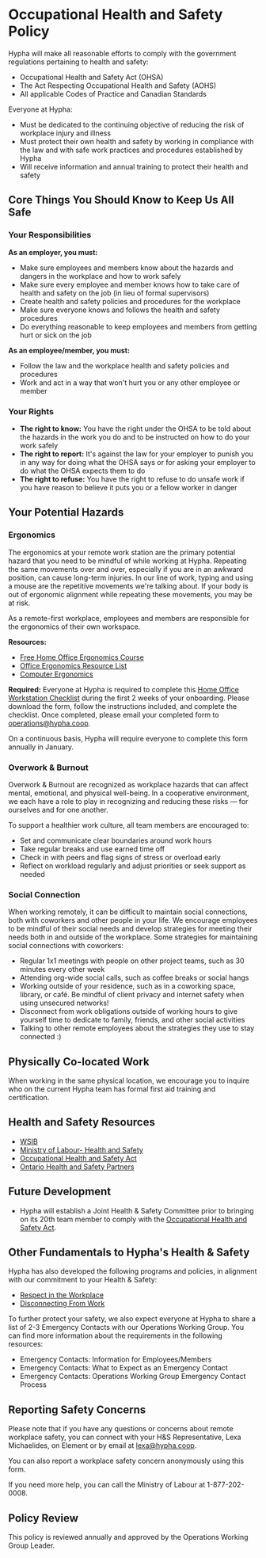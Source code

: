 # Occupational Health and Safety Policy

Hypha will make all reasonable efforts to comply with the government regulations pertaining to health and safety:
- Occupational Health and Safety Act (OHSA)
- The Act Respecting Occupational Health and Safety (AOHS)
- All applicable Codes of Practice and Canadian Standards

Everyone at Hypha:
- Must be dedicated to the continuing objective of reducing the risk of workplace injury and illness
- Must protect their own health and safety by working in compliance with the law and with safe work practices and procedures established by Hypha
- Will receive information and annual training to protect their health and safety

## Core Things You Should Know to Keep Us All Safe

### Your Responsibilities

**As an employer, you must:**
- Make sure employees and members know about the hazards and dangers in the workplace and how to work safely
- Make sure every employee and member knows how to take care of health and safety on the job (in lieu of formal supervisors)
- Create health and safety policies and procedures for the workplace
- Make sure everyone knows and follows the health and safety procedures
- Do everything reasonable to keep employees and members from getting hurt or sick on the job

**As an employee/member, you must:**
- Follow the law and the workplace health and safety policies and procedures
- Work and act in a way that won't hurt you or any other employee or member

### Your Rights

- **The right to know:** You have the right under the OHSA to be told about the hazards in the work you do and to be instructed on how to do your work safely
- **The right to report:** It's against the law for your employer to punish you in any way for doing what the OHSA says or for asking your employer to do what the OHSA expects them to do
- **The right to refuse:** You have the right to refuse to do unsafe work if you have reason to believe it puts you or a fellow worker in danger

## Your Potential Hazards

### Ergonomics

The ergonomics at your remote work station are the primary potential hazard that you need to be mindful of while working at Hypha. Repeating the same movements over and over, especially if you are in an awkward position, can cause long-term injuries. In our line of work, typing and using a mouse are the repetitive movements we're talking about. If your body is out of ergonomic alignment while repeating these movements, you may be at risk.

As a remote-first workplace, employees and members are responsible for the ergonomics of their own workspace.

**Resources:**
- [Free Home Office Ergonomics Course](https://homeoffice.thinkific.com/collections)
- [Office Ergonomics Resource List](https://www.ccohs.ca/oshanswers/ergonomics/office/)
- [Computer Ergonomics](https://www.ontario.ca/page/computer-ergonomics)

**Required:** Everyone at Hypha is required to complete this [Home Office Workstation Checklist](https://www.wsps.ca/resource-hub/worker/home-office-workstation-checklist) during the first 2 weeks of your onboarding. Please download the form, follow the instructions included, and complete the checklist. Once completed, please email your completed form to operations@hypha.coop.

On a continuous basis, Hypha will require everyone to complete this form annually in January.

### Overwork & Burnout

Overwork & Burnout are recognized as workplace hazards that can affect mental, emotional, and physical well-being. In a cooperative environment, we each have a role to play in recognizing and reducing these risks — for ourselves and for one another.

To support a healthier work culture, all team members are encouraged to:
- Set and communicate clear boundaries around work hours
- Take regular breaks and use earned time off
- Check in with peers and flag signs of stress or overload early
- Reflect on workload regularly and adjust priorities or seek support as needed

### Social Connection

When working remotely, it can be difficult to maintain social connections, both with coworkers and other people in your life. We encourage employees to be mindful of their social needs and develop strategies for meeting their needs both in and outside of the workplace. Some strategies for maintaining social connections with coworkers:

- Regular 1x1 meetings with people on other project teams, such as 30 minutes every other week
- Attending org-wide social calls, such as coffee breaks or social hangs
- Working outside of your residence, such as in a coworking space, library, or café. Be mindful of client privacy and internet safety when using unsecured networks!
- Disconnect from work obligations outside of working hours to give yourself time to dedicate to family, friends, and other social activities
- Talking to other remote employees about the strategies they use to stay connected :)

## Physically Co-located Work

When working in the same physical location, we encourage you to inquire who on the current Hypha team has formal first aid training and certification.

## Health and Safety Resources

- [WSIB](http://www.wsib.on.ca/en/community/WSIB)
- [Ministry of Labour- Health and Safety](http://www.labour.gov.on.ca/english/hs/)
- [Occupational Health and Safety Act](http://www.e-laws.gov.on.ca/html/statutes/english/elaws_statutes_90o01_e.htm)
- [Ontario Health and Safety Partners](http://www.labour.gov.on.ca/english/hs/websites.php)

## Future Development

- Hypha will establish a Joint Health & Safety Committee prior to bringing on its 20th team member to comply with the [Occupational Health and Safety Act](https://www.ontario.ca/page/guide-health-and-safety-committees-and-representatives#section-3).

## Other Fundamentals to Hypha's Health & Safety

Hypha has also developed the following programs and policies, in alignment with our commitment to your Health & Safety:
- [Respect in the Workplace](coc.md)
- [Disconnecting From Work](disconnect-from-work.md)

To further protect your safety, we also expect everyone at Hypha to share a list of 2-3 Emergency Contacts with our Operations Working Group. You can find more information about the requirements in the following resources:
- Emergency Contacts: Information for Employees/Members
- Emergency Contacts: What to Expect as an Emergency Contact
- Emergency Contacts: Operations Working Group Emergency Contact Process

## Reporting Safety Concerns

Please note that if you have any questions or concerns about remote workplace safety, you can connect with your H&S Representative, Lexa Michaelides, on Element or by email at lexa@hypha.coop.

You can also report a workplace safety concern anonymously using this form.

If you need more help, you can call the Ministry of Labour at 1-877-202-0008.


## Policy Review

This policy is reviewed annually and approved by the Operations Working Group Leader.

